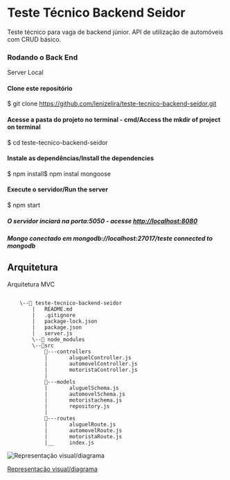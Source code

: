# Teste Técnico Backend Seidor
Teste técnico para vaga de backend júnior. API de utilização de automóveis com CRUD básico.

### Rodando o Back End
Server Local

#### Clone este repositório
$ git clone <https://github.com/lenizelira/teste-tecnico-backend-seidor.git>

#### Acesse a pasta do projeto no terminal - cmd/Access the mkdir of project on terminal
$ cd teste-tecnico-backend-seidor

#### Instale as dependências/Install the dependencies
$ npm install$ npm instal mongoose

#### Execute o servidor/Run the server
$ npm start

##### O servidor inciará na porta:5050 - acesse <http://localhost:8080>
##### Mongo conectado em mongodb://localhost:27017/teste connected to mongodb

## Arquitetura

Arquitetura MVC
```

    \--📂 teste-tecnico-backend-seidor
        |   README.md  
        |   .gitignore
        |   package-lock.json
        |   package.json
        |   server.js
        \--📂 node_modules
        \--📂src
            📂---controllers
            |       aluguelController.js
            |       automovelController.js
            |       motoristaController.js
            |
            📂---models
            |       aluguelSchema.js
            |       automovelSchema.js
            |       motoristachema.js
            |       repository.js   
            |
            📂---routes
            |       aluguelRoute.js
            |       automovelRoute.js
            |       motoristaRoute.js
            |__     index.js
```

![Representação visual/diagrama](C:\Users\Leni\Desktop\seidor\img)

[Representação visual/diagrama](diagrama-projeto-teste.png)